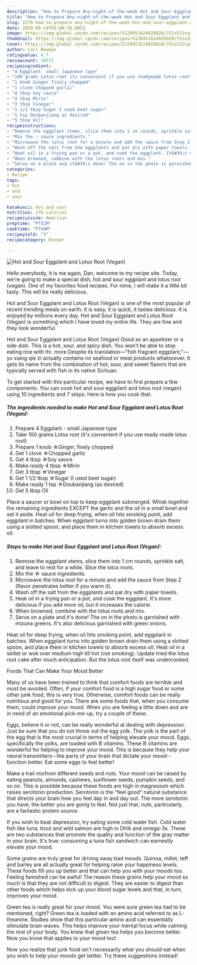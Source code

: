 ```yaml
---
description: "How to Prepare Any-night-of-the-week Hot and Sour Eggplant and Lotus Root (Vegan)"
title: "How to Prepare Any-night-of-the-week Hot and Sour Eggplant and Lotus Root (Vegan)"
slug: 2270-how-to-prepare-any-night-of-the-week-hot-and-sour-eggplant-and-lotus-root-vegan
date: 2020-09-14T03:00:38.005Z
image: https://img-global.cpcdn.com/recipes/5120451624828928/751x532cq70/hot-and-sour-eggplant-and-lotus-root-vegan-recipe-main-photo.jpg
thumbnail: https://img-global.cpcdn.com/recipes/5120451624828928/751x532cq70/hot-and-sour-eggplant-and-lotus-root-vegan-recipe-main-photo.jpg
cover: https://img-global.cpcdn.com/recipes/5120451624828928/751x532cq70/hot-and-sour-eggplant-and-lotus-root-vegan-recipe-main-photo.jpg
author: Carl Bowman
ratingvalue: 4.7
reviewcount: 34571
recipeingredient:
- "4 Eggplant  small Japanese type"
- "100 grams Lotus root its convenient if you use readymade lotus root"
- "1 knob Ginger finely chopped"
- "1 clove Chopped garlic"
- "4 tbsp Soy sauce"
- "4 tbsp Mirin"
- "3 tbsp Vinegar"
- "1 1/2 tbsp Sugar I used beet sugar"
- "1 tsp Doubanjiang as desired"
- "5 tbsp Oil"
recipeinstructions:
- "Remove the eggplant stems, slice them into 1 cm rounds, sprinkle salt, and leave to rest for a while.  Slice the lotus roots."
- "Mix the ☆ sauce ingredients."
- "Microwave the lotus root for a minute and add the sauce from Step 2 (flavor penetrates better if you warm it)."
- "Wash off the salt from the eggplants and pat dry with paper towels."
- "Heat oil in a frying pan or a pot, and cook the eggplant. It&#39;s more delicious if you add more oil, but it increases the calorie."
- "When browned, combine with the lotus roots and mix."
- "Serve on a plate and it&#39;s done! The on in the photo is garnished with mizuna greens. It&#39;s also delicious garnished with green onions."
categories:
- Recipe
tags:
- hot
- and
- sour

katakunci: hot and sour 
nutrition: 276 calories
recipecuisine: American
preptime: "PT31M"
cooktime: "PT44M"
recipeyield: "3"
recipecategory: Dinner

---
```



![Hot and Sour Eggplant and Lotus Root (Vegan)](https://img-global.cpcdn.com/recipes/5120451624828928/751x532cq70/hot-and-sour-eggplant-and-lotus-root-vegan-recipe-main-photo.jpg)

Hello everybody, it is me again, Dan, welcome to my recipe site. Today, we're going to make a special dish, hot and sour eggplant and lotus root (vegan). One of my favorites food recipes. For mine, I will make it a little bit tasty. This will be really delicious.

Hot and Sour Eggplant and Lotus Root (Vegan) is one of the most popular of recent trending meals on earth. It is easy, it is quick, it tastes delicious. It is enjoyed by millions every day. Hot and Sour Eggplant and Lotus Root (Vegan) is something which I have loved my entire life. They are fine and they look wonderful.

Hot and Sour Eggplant and Lotus Root (Vegan) Good as an appetizer or a side dish. This is a hot, sour, and spicy dish. You won&#39;t be able to stop eating rice with thi. more Despite its translation—&#34;fish fragrant eggplant,&#34;—yu xiang qie zi actually contains no seafood or meat products whatsoever. It gets its name from the combination of hot, sour, and sweet flavors that are typically served with fish in its native Sichuan.


To get started with this particular recipe, we have to first prepare a few components. You can cook hot and sour eggplant and lotus root (vegan) using 10 ingredients and 7 steps. Here is how you cook that.

<!--inarticleads1-->

##### The ingredients needed to make Hot and Sour Eggplant and Lotus Root (Vegan):

1. Prepare 4 Eggplant - small Japanese type
1. Take 100 grams Lotus root (it&#39;s convenient if you use ready-made lotus root)
1. Prepare 1 knob ☆Ginger, finely chopped
1. Get 1 clove ☆Chopped garlic
1. Get 4 tbsp ☆Soy sauce
1. Make ready 4 tbsp ☆Mirin
1. Get 3 tbsp ☆Vinegar
1. Get 1 1/2 tbsp ☆Sugar (I used beet sugar)
1. Make ready 1 tsp ☆Doubanjiang (as desired)
1. Get 5 tbsp Oil


Place a saucer or bowl on top to keep eggplant submerged. Whisk together the remaining ingredients EXCEPT the garlic and the oil in a small bowl and set it aside. Heat oil for deep frying, when oil hits smoking point, add eggplant in batches. When eggplant turns into golden brown drain them using a slotted spoon, and place them in kitchen towels to absorb excess oil. 

<!--inarticleads2-->

##### Steps to make Hot and Sour Eggplant and Lotus Root (Vegan):

1. Remove the eggplant stems, slice them into 1 cm rounds, sprinkle salt, and leave to rest for a while.  Slice the lotus roots.
1. Mix the ☆ sauce ingredients.
1. Microwave the lotus root for a minute and add the sauce from Step 2 (flavor penetrates better if you warm it).
1. Wash off the salt from the eggplants and pat dry with paper towels.
1. Heat oil in a frying pan or a pot, and cook the eggplant. It&#39;s more delicious if you add more oil, but it increases the calorie.
1. When browned, combine with the lotus roots and mix.
1. Serve on a plate and it&#39;s done! The on in the photo is garnished with mizuna greens. It&#39;s also delicious garnished with green onions.


Heat oil for deep frying, when oil hits smoking point, add eggplant in batches. When eggplant turns into golden brown drain them using a slotted spoon, and place them in kitchen towels to absorb excess oil. Heat oil in a skillet or wok over medium high till hot (not smoking). Update tried the lotus root cake after much anticipation. But the lotus root itself was undercooked. 

Foods That Can Make Your Mood Better


Many of us have been trained to think that comfort foods are terrible and must be avoided. Often, if your comfort food is a high sugar food or some other junk food, this is very true. Otherwise, comfort foods can be really nutritious and good for you. There are some foods that, when you consume them, could improve your mood. When you are feeling a little down and are in need of an emotional pick-me-up, try a couple of these.

Eggs, believe it or not, can be really wonderful at dealing with depression. Just be sure that you do not throw out the egg yolk. The yolk is the part of the egg that is the most crucial in terms of helping elevate your mood. Eggs, specifically the yolks, are loaded with B vitamins. These B vitamins are wonderful for helping to improve your mood. This is because they help your neural transmitters--the parts of your brain that dictate your mood--function better. Eat some eggs to feel better!

Make a trail mixfrom different seeds and nuts. Your mood can be raised by eating peanuts, almonds, cashews, sunflower seeds, pumpkin seeds, and so on. This is possible because these foods are high in magnesium which raises serotonin production. Serotonin is the "feel good" natural substance that directs your brain how you feel day in and day out. The more serotonin you have, the better you are going to feel. Not just that, nuts, particularly, are a fantastic protein source.

If you wish to beat depression, try eating some cold water fish. Cold water fish like tuna, trout and wild salmon are high in DHA and omega-3s. These are two substances that promote the quality and function of the gray matter in your brain. It's true: consuming a tuna fish sandwich can earnestly elevate your mood. 

Some grains are truly great for driving away bad moods. Quinoa, millet, teff and barley are all actually great for helping raise your happiness levels. These foods fill you up better and that can help you with your moods too. Feeling famished can be awful! The reason these grains help your mood so much is that they are not difficult to digest. They are easier to digest than other foods which helps kick up your blood sugar levels and that, in turn, improves your mood.

Green tea is really great for your mood. You were sure green tea had to be mentioned, right? Green tea is loaded with an amino acid referred to as L-theanine. Studies show that this particular amino acid can essentially stimulate brain waves. This helps improve your mental focus while calming the rest of your body. You knew that green tea helps you become better. Now you know that applies to your mood too!

Now you realize that junk food isn't necessarily what you should eat when you wish to help your moods get better. Try  these suggestions  instead!

